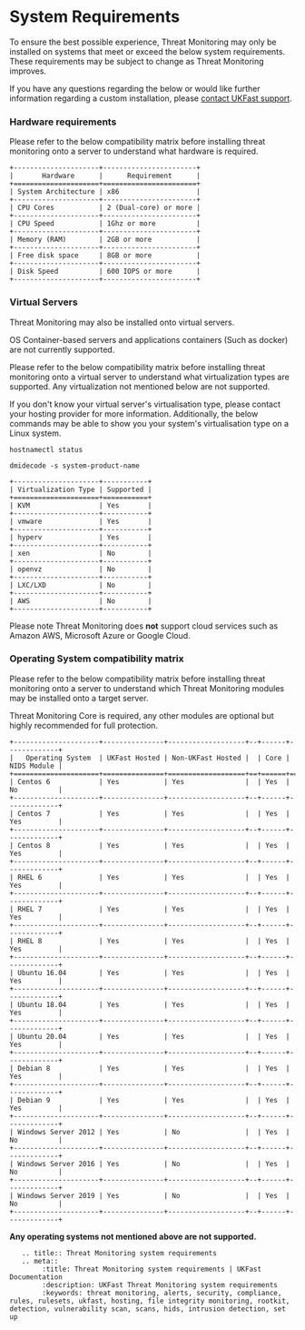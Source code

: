 # System Requirements

To ensure the best possible experience, Threat Monitoring may only be installed on systems that meet or exceed the below system requirements. These requirements may be subject to change as Threat Monitoring improves.

If you have any questions regarding the below or would like further information regarding a custom installation, please [contact UKFast support](https://my.ukfast.co.uk/pss/create).

### Hardware requirements

Please refer to the below compatibility matrix before installing threat monitoring onto a server to understand what hardware is required.

```eval_rst
+---------------------+-----------------------+
|       Hardware      |      Requirement      |
+=====================+=======================+
| System Architecture | x86                   |
+---------------------+-----------------------+
| CPU Cores           | 2 (Dual-core) or more |
+---------------------+-----------------------+
| CPU Speed           | 1Ghz or more          |
+---------------------+-----------------------+
| Memory (RAM)        | 2GB or more           |
+---------------------+-----------------------+
| Free disk space     | 8GB or more           |
+---------------------+-----------------------+
| Disk Speed          | 600 IOPS or more      |
+---------------------+-----------------------+
```

### Virtual Servers

Threat Monitoring may also be installed onto virtual servers. 

OS Container-based servers and applications containers (Such as docker) are not currently supported. 

Please refer to the below compatibility matrix before installing threat monitoring onto a virtual server to understand what virtualization types are supported. Any virtualization not mentioned below are not supported.

If you don't know your virtual server's virtualisation type, please contact your hosting provider for more information. Additionally, the below commands may be able to show you your system's virtualisation type on a Linux system.

`hostnamectl status`

`dmidecode -s system-product-name`

```eval_rst
+---------------------+-----------+
| Virtualization Type | Supported |
+=====================+===========+
| KVM                 | Yes       |
+---------------------+-----------+
| vmware              | Yes       |
+---------------------+-----------+
| hyperv              | Yes       |
+---------------------+-----------+
| xen                 | No        |
+---------------------+-----------+
| openvz              | No        |
+---------------------+-----------+
| LXC/LXD             | No        |
+---------------------+-----------+
| AWS                 | No        |
+---------------------+-----------+
```

Please note Threat Monitoring does **not** support cloud services such as Amazon AWS, Microsoft Azure or Google Cloud.

### Operating System compatibility matrix

Please refer to the below compatibility matrix before installing threat monitoring onto a server to understand which Threat Monitoring modules may be installed onto a target server. 

Threat Monitoring Core is required, any other modules are optional but highly recommended for full protection.

```eval_rst
+---------------------+---------------+-------------------+--+------+-------------+
|   Operating System  | UKFast Hosted | Non-UKFast Hosted |  | Core | NIDS Module |
+=====================+===============+===================+==+======+=============+
| Centos 6            | Yes           | Yes               |  | Yes  | No          |
+---------------------+---------------+-------------------+--+------+-------------+
| Centos 7            | Yes           | Yes               |  | Yes  | Yes         |
+---------------------+---------------+-------------------+--+------+-------------+
| Centos 8            | Yes           | Yes               |  | Yes  | Yes         |
+---------------------+---------------+-------------------+--+------+-------------+
| RHEL 6              | Yes           | Yes               |  | Yes  | Yes         |
+---------------------+---------------+-------------------+--+------+-------------+
| RHEL 7              | Yes           | Yes               |  | Yes  | Yes         |
+---------------------+---------------+-------------------+--+------+-------------+
| RHEL 8              | Yes           | Yes               |  | Yes  | Yes         |
+---------------------+---------------+-------------------+--+------+-------------+
| Ubuntu 16.04        | Yes           | Yes               |  | Yes  | Yes         |
+---------------------+---------------+-------------------+--+------+-------------+
| Ubuntu 18.04        | Yes           | Yes               |  | Yes  | Yes         |
+---------------------+---------------+-------------------+--+------+-------------+
| Ubuntu 20.04        | Yes           | Yes               |  | Yes  | Yes         |
+---------------------+---------------+-------------------+--+------+-------------+
| Debian 8            | Yes           | Yes               |  | Yes  | Yes         |
+---------------------+---------------+-------------------+--+------+-------------+
| Debian 9            | Yes           | Yes               |  | Yes  | Yes         |
+---------------------+---------------+-------------------+--+------+-------------+
| Windows Server 2012 | Yes           | No                |  | Yes  | No          |
+---------------------+---------------+-------------------+--+------+-------------+
| Windows Server 2016 | Yes           | No                |  | Yes  | No          |
+---------------------+---------------+-------------------+--+------+-------------+
| Windows Server 2019 | Yes           | No                |  | Yes  | No          |
+---------------------+---------------+-------------------+--+------+-------------+
```

**Any operating systems not mentioned above are not supported.**


```eval_rst
   .. title:: Threat Monitoring system requirements
   .. meta::
        :title: Threat Monitoring system requirements | UKFast Documentation
        :description: UKFast Threat Monitoring system requirements
        :keywords: threat monitoring, alerts, security, compliance, rules, rulesets, ukfast, hosting, file integrity monitoring, rootkit, detection, vulnerability scan, scans, hids, intrusion detection, set up
